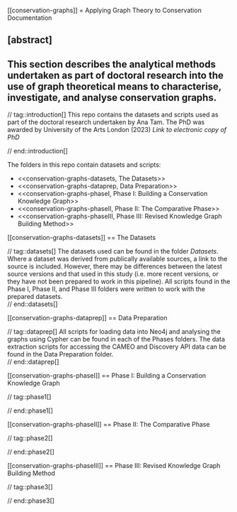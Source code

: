 [[conservation-graphs]]
= Applying Graph Theory to Conservation Documentation

[abstract]
--
This section describes the analytical methods undertaken as part of doctoral research into the use of graph theoretical means to characterise, investigate, and analyse conservation graphs.  
--

// tag::introduction[]
This repo contains the datasets and scripts used as part of the doctoral research undertaken by Ana Tam.
The PhD was awarded by University of the Arts London (2023)
*Link to electronic copy of PhD*

// end::introduction[]

The folders in this repo contain datasets and scripts:

* <<conservation-graphs-datasets, The Datasets>>
* <<conservation-graphs-dataprep, Data Preparation>>
* <<conservation-graphs-phaseI, Phase I: Building a Conservation Knowledge Graph>>
* <<conservation-graphs-phaseII, Phase II: The Comparative Phase>>
* <<conservation-graphs-phaseIII, Phase III: Revised Knowledge Graph Building Method>>

[[conservation-graphs-datasets]]
== The Datasets

// tag::datasets[]
The datasets used can be found in the folder *Datasets*.  Where a dataset was derived from publically available sources, a link to the source is included.  However, there may be differences between the latest source versions and that used in this study (i.e. more recent versions, or they have not been prepared to work in this pipeline).  All scripts found in the Phase I, Phase II, and Phase III folders were written to work with the prepared datasets.  
// end::datasets[]

[[conservation-graphs-dataprep]]
== Data Preparation

// tag::dataprep[]
All scripts for loading data into Neo4j and analysing the graphs using Cypher can be found in each of the Phases folders.  The data extraction scripts for accessing the CAMEO and Discovery API data can be found in the Data Preparation folder.  
// end::dataprep[]

[[conservation-graphs-phaseI]]
== Phase I: Building a Conservation Knowledge Graph

// tag::phase1[]

// end::phase1[]

[[conservation-graphs-phaseII]]
== Phase II: The Comparative Phase

// tag::phase2[]

// end::phase2[]

[[conservation-graphs-phaseIII]]
== Phase III: Revised Knowledge Graph Building Method

// tag::phase3[]

// end::phase3[]
